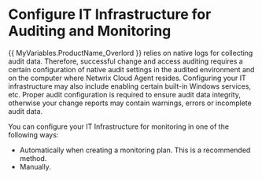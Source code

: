 # Configure IT Infrastructure for Auditing and Monitoring

{{ MyVariables.ProductName_Overlord }} relies on native logs for collecting audit data. Therefore, successful change and access auditing requires a certain configuration of native audit settings in the audited environment and on the computer where Netwrix Cloud Agent resides. Configuring your IT infrastructure may also include enabling certain built-in Windows services, etc. Proper audit configuration is required to ensure audit data integrity, otherwise your change reports may contain warnings, errors or incomplete audit data.

You can configure your IT Infrastructure for monitoring in one of the following ways:

- Automatically when creating a monitoring plan. This is a recommended method.
- Manually.